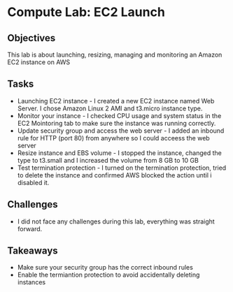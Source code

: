 # Compute Lab: EC2 Launch

## Objectives 
This lab is about launching, resizing, managing and monitoring an Amazon EC2 instance on AWS 

## Tasks
- Launching EC2 instance - I created a new EC2 instance named Web Server. I chose Amazon Linux 2 AMI and t3.micro instance type. 
- Monitor your instance - I checked CPU usage and system status in the EC2 Mointoring tab to make sure the instance was running correctly.
- Update security group and access the web server - I added an inbound rule for HTTP (port 80) from anywhere so I could acceess the web server
- Resize instance and EBS volume - I stopped the instance, changed the type to t3.small and I increased the volume from 8 GB to 10 GB 
- Test termination protection - I turned on the termination protection, tried to delete the instance and confirmed AWS blocked the action until i disabled it.

## Challenges 
- I did not face any challenges during this lab, everything was straight forward.

## Takeaways
- Make sure your security group has the correct inbound rules
- Enable the termiantion protection to avoid accidentally deleting instances 
  
